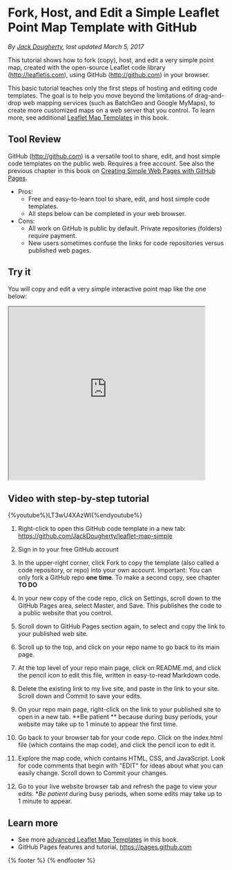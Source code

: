# Fork, Host, and Edit a Simple Leaflet Point Map Template with GitHub
*By [Jack Dougherty](../../introduction/who.md), last updated March 5, 2017*

This tutorial shows how to fork (copy), host, and edit a very simple point map, created with the open-source Leaflet code library (http://leafletjs.com), using GitHub (http://github.com) in your browser.

This basic tutorial teaches only the first steps of hosting and editing code templates. The goal is to help you move beyond the limitations of drag-and-drop web mapping services (such as BatchGeo and Google MyMaps), to create more customized maps on a web server that you control. To learn more, see additional [Leaflet Map Templates](../leaflet) in this book.

## Tool Review
GitHub (http://github.com) is a versatile tool to share, edit, and host simple code templates on the public web. Requires a free account. See also the previous chapter in this book on [Creating Simple Web Pages with GitHub Pages](../embed/github-pages).
- Pros:
  - Free and easy-to-learn tool to share, edit, and host simple code templates.
  - All steps below can be completed in your web browser.
- Cons:
  - All work on GitHub is public by default. Private repositories (folders) require payment.
  - New users sometimes confuse the links for code repositories versus published web pages.

## Try it
You will copy and edit a very simple interactive point map like the one below:
<iframe src="https://jackdougherty.github.io/leaflet-map-simple/" width="90%" height=400></iframe>

## Video with step-by-step tutorial
{%youtube%}LT3wU4XAzWI{%endyoutube%}

1) Right-click to open this GitHub code template in a new tab: https://github.com/JackDougherty/leaflet-map-simple

2) Sign in to your free GitHub account

3) In the upper-right corner, click Fork to copy the template (also called a code repository, or repo) into your own account. Important: You can only fork a GitHub repo **one time**. To make a second copy, see chapter **TO DO**

4) In your new copy of the code repo, click on Settings, scroll down to the GitHub Pages area, select Master, and Save. This publishes the code to a public website that you control.

5) Scroll down to GitHub Pages section again, to select and copy the link to your published web site.

6) Scroll up to the top, and click on your repo name to go back to its main page.

7) At the top level of your repo main page, click on README.md, and click the pencil icon to edit this file, written in easy-to-read Markdown code.

8) Delete the existing link to my live site, and paste in the link to your site. Scroll down and Commit to save your edits.

9) On your repo main page, right-click on the link to your published site to open in a new tab. **Be patient ** because during busy periods, your website may take up to 1 minute to appear the first time.

10) Go back to your browser tab for your code repo. Click on the index.html file (which contains the map code), and click the pencil icon to edit it.

11) Explore the map code, which contains HTML, CSS, and JavaScript. Look for code comments that begin with "EDIT" for ideas about what you can easily change. Scroll down to Commit your changes.

12) Go to your live website browser tab and refresh the page to view your edits. **Be patient* during busy periods, when some edits may take up to 1 minute to appear.

## Learn more
- See more [advanced Leaflet Map Templates](../leaflet) in this book.
- GitHub Pages features and tutorial, https://pages.github.com

{% footer %}
{% endfooter %}
